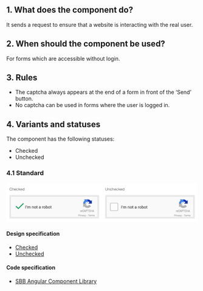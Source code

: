 ## 1. What does the component do?
It sends a request to ensure that a website is interacting with the real user.

## 2. When should the component be used? 
For forms which are accessible without login.

## 3. Rules
* The captcha always appears at the end of a form in front of the ‘Send’ button.
* No captcha can be used in forms where the user is logged in.

## 4. Variants and statuses
The component has the following statuses:
* Checked
* Unchecked

### 4.1 Standard
![Image of the captcha component](https://raw.githubusercontent.com/sbb-design-systems/design-system-website-documentation/master/documentation/components/captcha/images/captcha_default.png 'class: image')

#### Design specification
* [Checked](https://www.sketch.com/s/80f12b3b-58e5-4b4c-98cd-c553bae18db0/a/vOQPW4#Inspector) 
* [Unchecked](https://www.sketch.com/s/80f12b3b-58e5-4b4c-98cd-c553bae18db0/a/4e5zAD#Inspector) 

#### Code specification
* [SBB Angular Component Library](https://sbb-angular.app.sbb.ch/public/components/captcha)